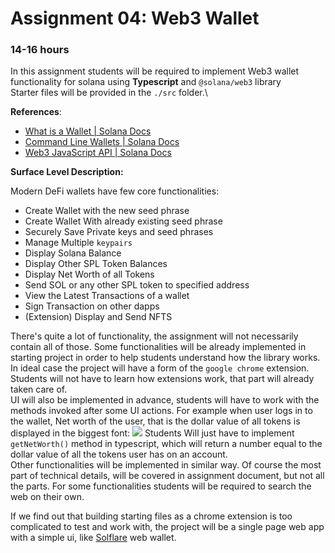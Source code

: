 # Assignment 04: Web3 Wallet
### 14-16 hours
In this assignment students will be required to implement Web3 wallet functionality for solana using **Typescript** and `@solana/web3` library\
Starter files will be provided in the `./src` folder.\\

**References**:

* [What is a Wallet | Solana Docs](https://docs.solana.com/wallet-guide)
* [Command Line Wallets | Solana Docs](https://docs.solana.com/wallet-guide/cli)
* [Web3 JavaScript API | Solana Docs](https://docs.solana.com/developing/clients/javascript-api)

**Surface Level Description:**

Modern DeFi wallets have few core functionalities:

* Create Wallet with the new seed phrase
* Create Wallet With already existing seed phrase
* Securely Save Private keys and seed phrases
* Manage Multiple `keypairs`
* Display Solana Balance
* Display Other SPL Token Balances
* Display Net Worth of all Tokens
* Send SOL or any other SPL token to specified address
* View the Latest Transactions of a wallet
* Sign Transaction on other dapps
* (Extension) Display and Send NFTS

There's quite a lot of functionality, the assignment will not necessarily contain all of those. Some functionalities will be already implemented in starting project in order to help students understand how the library works.\
In ideal case the project will have a form of the `google chrome` extension. Students will not have to learn how extensions work, that part will already taken care of.\
UI will also be implemented in advance, students will have to work with the methods invoked after some UI actions. For example when user logs in to the wallet, Net worth of the user, that is the dollar value of all tokens is displayed in the biggest font: ![](https://pbs.twimg.com/media/E9AW7zeUYAEcOMA.jpg) Students Will just have to implement `getNetWorth()` method in typescript, which will return a number equal to the dollar value of all the tokens user has on an account.\
Other functionalities will be implemented in similar way. Of course the most part of technical details, will be covered in assignment document, but not all the parts. For some functionalities students will be required to search the web on their own.

If we find out that building starting files as a chrome extension is too complicated to test and work with, the project will be a single page web app with a simple ui, like [Solflare](https://solflare.com/) web wallet.
